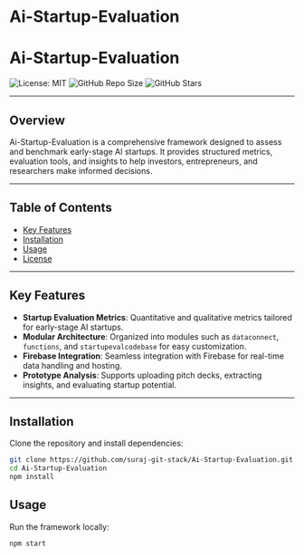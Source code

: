 # Ai-Startup-Evaluation

# Ai-Startup-Evaluation

![License: MIT](https://img.shields.io/badge/License-MIT-yellow.svg)
![GitHub Repo Size](https://img.shields.io/github/repo-size/suraj-git-stack/Ai-Startup-Evaluation)
![GitHub Stars](https://img.shields.io/github/stars/suraj-git-stack/Ai-Startup-Evaluation?style=social)

---

## Overview

Ai-Startup-Evaluation is a comprehensive framework designed to assess and benchmark early-stage AI startups. It provides structured metrics, evaluation tools, and insights to help investors, entrepreneurs, and researchers make informed decisions.

---

## Table of Contents

- [Key Features](#key-features)
- [Installation](#installation)
- [Usage](#usage)
- [License](#license)

---

## Key Features

- **Startup Evaluation Metrics**: Quantitative and qualitative metrics tailored for early-stage AI startups.
- **Modular Architecture**: Organized into modules such as `dataconnect`, `functions`, and `startupevalcodebase` for easy customization.
- **Firebase Integration**: Seamless integration with Firebase for real-time data handling and hosting.
- **Prototype Analysis**: Supports uploading pitch decks, extracting insights, and evaluating startup potential.

---

## Installation

Clone the repository and install dependencies:

```bash
git clone https://github.com/suraj-git-stack/Ai-Startup-Evaluation.git
cd Ai-Startup-Evaluation
npm install
```


## Usage

Run the framework locally:

```bash
npm start
```



